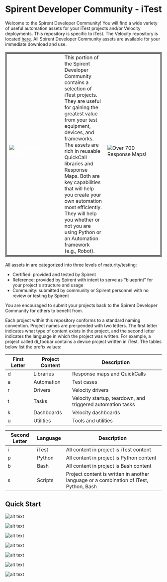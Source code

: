 # Spirent Developer Community - iTest

Welcome to the Spirent Developer Community! You will find a wide variety of useful automation assets for your iTest projects and/or Velocity deployments.  This repository is specific to iTest.  The Velocity repository is located [here](https://github.com/Spirent/Velocity-assets).  All Spirent Developer Community assets are available for your immediate download and use. 

 <table style="width:100%; border: 5px solid gray;">
  <tr>
     <td style="color:white"><img src="https://github.com/Spirent/iTest-assets/blob/master/images/Speedometer-QuickCalls.png" alt="Over 1000 QuickCalls!">&emsp;&emsp;&emsp;&emsp;&emsp;&emsp;&emsp;&emsp;&emsp;&emsp;</td> 
    <td style="border: 0px solid black;">This portion of the Spirent Developer Community contains a selection of iTest projects. They are useful for gaining the greatest value from your test equipment, devices, and frameworks. The assets are rich in reusable QuickCall libraries and Response Maps.  Both are key capabilities that will help you create your own automation most efficiently.  They will help you whether or not you are using Python or an Automation framework (e.g., Robot).</td>
    <td><img src="https://github.com/Spirent/iTest-assets/blob/master/images/Speedometer-ResponseMaps.png" alt="Over 700 Response Maps!">&emsp;&emsp;&emsp;&emsp;&emsp;&emsp;&emsp;&emsp;&emsp;&emsp;</td>
  </tr>
</table>

All assets in are categorized into three levels of maturity/testing:
- Certified:  provided and tested by Spirent
- Reference:  provided by Spirent with intent to serve as “blueprint” for your project's structure and usage
- Community:  submitted by community or Spirent personnel with no review or testing by Spirent       

You are encouraged to submit your projects back to the Spirent Developer Community for others to benefit from.

Each project within this repository conforms to a standard naming convention. Project names are pre-pended with two letters. The first letter indicates what type of content exists in the project, and the second letter indicates the language in which the project was written. For example, a project called di_foobar contains a device project written in iTest. The tables below list the prefix values:

|First Letter|Project Content|Description|
| -------- |-------------| -------------| 
|d|Libraries|Response maps and QuickCalls|
|a|Automation|Test cases|
|r|Drivers|Velocity drivers|
|t|Tasks|Velocity startup, teardown, and triggered automation tasks|
|k|Dashboards|Velocity dashboards|
|u|Utilities|Tools and utilities|

|Second Letter|Language|Description|
| -------- |-------------| -------------|
|i|iTest|All content in project is iTest content|
|p|Python|All content in project is Python content|
|b|Bash|All content in project is Bash content|
|s|Scripts|Project content is written in another language or a combination of iTest, Python, Bash|

## Quick Start
 
![alt text](https://github.com/Spirent/iTest-assets/blob/master/images/copy.url.to.clipboard.png)

![alt text](https://github.com/Spirent/iTest-assets/blob/master/images/clone.the.repository.png "Clone a Git Repo")

![alt text](https://github.com/Spirent/iTest-assets/blob/master/images/paste.uri.contents.png "Paste URI contents")

![alt text](https://github.com/Spirent/iTest-assets/blob/master/images/open.git.repositories.png "Open a Git Repo")

![alt text](https://github.com/Spirent/iTest-assets/blob/master/images/select.entire.working.tree.png "Select working tree")

![alt text](https://github.com/Spirent/iTest-assets/blob/master/images/import.all.projects.png "Import all projects")

![alt text](https://github.com/Spirent/iTest-assets/blob/master/images/or.just.certain.projects.png "Import individual projects")

